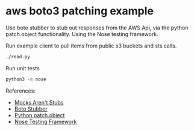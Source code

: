 # aws boto3 patching example
Use boto stubber to stub out responses from the AWS Api, via the python patch.object functionality. Using the Nose
testing framework.


Run example client to pull items from public s3 buckets and sts calls.
```bash
./read.py
```

Run unit tests
```bash
python3 -m nose
```

References:
- [Mocks Aren't Stubs](https://www.martinfowler.com/articles/mocksArentStubs.html)
- [Boto Stubber](https://botocore.amazonaws.com/v1/documentation/api/latest/reference/stubber.html)
- [Python patch.object](https://docs.python.org/3/library/unittest.mock.html#patch-object)
- [Nose Testing Framework](http://pythontesting.net/framework/nose/nose-introduction/)

